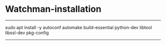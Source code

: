 # Watchman-installation


*******

sudo apt install -y autoconf automake build-essential python-dev libtool libssl-dev pkg-config

*******
